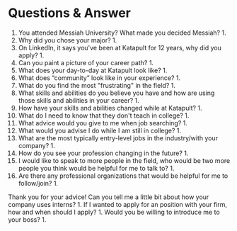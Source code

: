 # Questions & Answer
1. You attended Messiah University? What made you decided Messiah?
	1. 
2. Why did you chose your major?
	1. 
3. On LinkedIn, it says you've been at Katapult for 12 years, why did you apply?
	1. 
4. Can you paint a picture of your career path?
	1. 
5. What does your day-to-day at Katapult look like?
	1. 
6. What does “community” look like in your experience?
	1. 
7. What do you find the most "frustrating" in the field?
	1. 
8. What skills and abilities do you believe you have and how are using those skills and abilities in your career?
	1. 
9. How have your skills and abilities changed while at Katapult?
	1. 
10. What do I need to know that they don't teach in college?
	1. 
11. What advice would you give to me when job searching?
	1. 
12. What would you advise I do while I am still in college?
	1. 
13. What are the most typically entry-level jobs in the industry/with your company?
	1. 
14. How do you see your profession changing in the future?
	1. 
15. I would like to speak to more people in the field, who would be two more people you think would be helpful for me to talk to?
	1. 
16. Are there any professional organizations that would be helpful for me to follow/join?
	1. 

Thank you for your advice! Can you tell me a little bit about how your company uses interns?
1. 
If I wanted to apply for an position with your firm, how and when should I apply? 
1. 
Would you be willing to introduce me to your boss?
1. 

